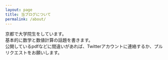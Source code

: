 ```yaml
---
layout: page
title: 当ブログについて
permalink: /about/
---
```


京都で大学院生をしています。<br>
基本的に数学と数値計算の話題を書きます。<br>
公開しているpdfなどに間違いがあれば、Twitterアカウントに連絡するか、プルリクエストをお願いします。
